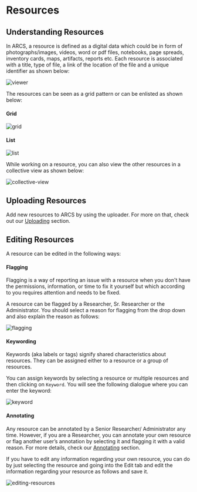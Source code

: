 Resources 
=========

Understanding Resources 
----------------------- 
In ARCS, a resource is defined as a digital data which could be in form of
photographs/images, videos, word or pdf files, notebooks, page spreads,
inventory cards, maps, artifacts, reports etc. Each resource is associated with
a title, type of file, a link of the location of the file and a unique
identifier as shown below:

![viewer](../img/docs/viewer.png)

The resources can be seen as a grid pattern or can be enlisted as shown below:

#### Grid

![grid](../img/docs/grid.png)

#### List

![list](../img/docs/list.png)

While working on a resource, you can also view the other resources in a
collective view as shown below:

![collective-view](../img/docs/collective-view.png)

Uploading Resources 
------------------- 
Add new resources to ARCS by using the uploader. For more on that, check out our
[Uploading](uploading) section.

Editing Resources 
----------------- 
A resource can be edited in the following ways:

#### Flagging

Flagging is a way of reporting an issue with a resource when you don't have the
permissions, information, or time to fix it yourself but which according to you requires attention and needs to be fixed.

A resource can be flagged by a Researcher, Sr. Researcher or the Administrator.
You should select a reason for flagging from the drop down and also explain
the reason as follows:

![flagging](../img/docs/flagging.png)

#### Keywording

Keywords (aka labels or tags) signify shared characteristics about  resources. They can be assigned either to a resource or a group of resources.

You can assign keywords by selecting a resource or multiple resources and then clicking on `Keyword`. You will see the following dialogue where you can enter the keyword:

![keyword](../img/docs/keyword.png)

#### Annotating 

Any resource can be annotated by a Senior Researcher/
Administrator any time. However, if you are a Researcher, you can annotate your
own resource or flag another user’s annotation by selecting it and flagging it
with a valid reason. For more details, check our [Annotating](annotating) section.

If you have to edit any information regarding your own resource, you can do by
just selecting the resource and going into the Edit tab and edit the information
regarding your resource as follows and save it.

![editing-resources](../img/docs/editing-resources.png)
